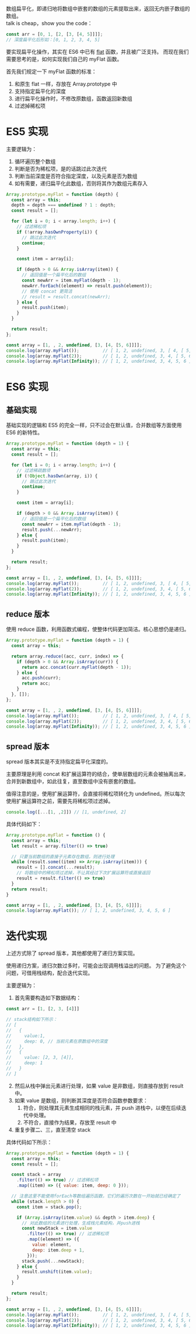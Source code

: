 数组扁平化，即递归地将数组中嵌套的数组的元素提取出来，返回无内嵌子数组的数组。   
talk is cheap，show you the code：
```javascript
const arr = [0, 1, [2, [3, [4, 5]]]];
// 深度扁平化后形如：[0, 1, 2, 3, 4, 5]
```

要实现扁平化操作，其实在 ES6 中已有 [flat](https://developer.mozilla.org/zh-CN/docs/Web/JavaScript/Reference/Global_Objects/Array/flat) 函数，并且被广泛支持。
而现在我们需要思考的是，如何实现我们自己的 myFlat 函数。

首先我们规定一下 myFlat 函数的标准：
1. 和原生 flat 一样，存放在 Array.prototype 中
2. 支持指定扁平化的深度
3. 进行扁平化操作时，不修改原数组，函数返回新数组
4. 过滤掉稀松项

# ES5 实现
主要逻辑为：
1. 循环遍历整个数组
2. 判断是否为稀松项，是的话跳过此次迭代
3. 判断当前深度是否符合指定深度，以及元素是否为数组
4. 如有需要，递归扁平化此数组，否则将其作为数组元素存入

```javascript
Array.prototype.myFlat = function (depth) {
  const array = this;
  depth = depth === undefined ? 1 : depth;
  const result = [];

  for (let i = 0; i < array.length; i++) {
    // 过滤稀松项
    if (!array.hasOwnProperty(i)) {
      // 跳过此次迭代
      continue;
    }

    const item = array[i];

    if (depth > 0 && Array.isArray(item)) {
      // 返回值是一个扁平化后的数组
      const newArr = item.myFlat(depth - 1);
      newArr.forEach((element) => result.push(element));
      // 使用 concat 更简洁
      // result = result.concat(newArr); 
    } else {
      result.push(item);
    }
  }

  return result;
};

const array = [1, , 2, undefined, [3, [4, [5, 6]]]];
console.log(array.myFlat());         // [ 1, 2, undefined, 3, [ 4, [ 5, 6 ] ] ]
console.log(array.myFlat(2));        // [ 1, 2, undefined, 3, 4, [ 5, 6 ] ]
console.log(array.myFlat(Infinity)); // [ 1, 2, undefined, 3, 4, 5, 6 ]
```

# ES6 实现

## 基础实现
基础实现的逻辑和 ES5 的完全一样，只不过会在默认值，合并数组等方面使用 ES6 的新特性。
```javascript
Array.prototype.myFlat = function (depth = 1) {
  const array = this;
  const result = [];

  for (let i = 0; i < array.length; i++) {
    // 过滤稀疏数项
    if (!Object.hasOwn(array, i)) {
      // 跳过此次迭代
      continue;
    }

    const item = array[i];

    if (depth > 0 && Array.isArray(item)) {
      // 返回值是一个扁平化后的数组
      const newArr = item.myFlat(depth - 1);
      result.push(...newArr);
    } else {
      result.push(item);
    }
  }

  return result;
};

const array = [1, , 2, undefined, [3, [4, [5, 6]]]];
console.log(array.myFlat());         // [ 1, 2, undefined, 3, [ 4, [ 5, 6 ] ] ]
console.log(array.myFlat(2));        // [ 1, 2, undefined, 3, 4, [ 5, 6 ] ]
console.log(array.myFlat(Infinity)); // [ 1, 2, undefined, 3, 4, 5, 6 ]
```

## reduce 版本

使用 reduce 函数，利用函数式编程，使整体代码更加简洁。核心思想仍是递归。

```javascript
Array.prototype.myFlat = function (depth = 1) {
  const array = this;

  return array.reduce((acc, curr, index) => {
    if (depth > 0 && Array.isArray(curr)) {
      return acc.concat(curr.myFlat(depth - 1));
    } else {
      acc.push(curr);
      return acc;
    }
  }, []);
};

const array = [1, , 2, undefined, [3, [4, [5, 6]]]];
console.log(array.myFlat());         // [ 1, 2, undefined, 3, [ 4, [ 5, 6 ] ] ]
console.log(array.myFlat(2));        // [ 1, 2, undefined, 3, 4, [ 5, 6 ] ]
console.log(array.myFlat(Infinity)); // [ 1, 2, undefined, 3, 4, 5, 6 ]
```

## spread 版本
spread 版本其实是不支持指定扁平化深度的。   

主要原理是利用 concat 和扩展运算符的结合，使单层数组的元素会被抽离出来，合并到新数组中，如此往复，直至数组中没有嵌套的数组。

值得注意的是，使用扩展运算符，会直接将稀松项转化为 undefined。所以每次使用扩展运算符之前，需要先将稀松项过滤掉。
```javascript
console.log([...[1, ,2]]) // [1, undefined, 2]
```

具体代码如下：
```javascript
Array.prototype.myFlat = function () {
  const array = this;
  let result = array.filter(() => true)

  // 只要当前数组的直接子元素存在数组，则进行处理
  while (result.some((item) => Array.isArray(item))) {
    result = [].concat(...result);
    // 将数组中的稀松项过滤掉，不让其经过下次扩展运算符或直接返回
    result = result.filter(() => true)
  }
  return result;
}

const array = [1, , 2, undefined, [3, [4, [5, 6]]]];
console.log(array.myFlat()); // [ 1, 2, undefined, 3, 4, 5, 6 ]
```

# 迭代实现
上述方式除了 spread 版本，其他都使用了递归方案实现。

使用递归方案，递归次数过多时，可能会出现调用栈溢出的问题。
为了避免这个问题，可借用栈结构，配合迭代实现。

主要逻辑为：
1. 首先需要构造如下数据结构：
```javascript
const arr = [1, [2, 3, [4]]]

// stack结构如下所示：
// [
//   {
//     value:1,
//     deep: 0, // 当前元素在原数组中的深度
//   },
//   {
//     value: [2, 3, [4]],
//     deep: 1
//   }
// ]
```
2. 然后从栈中弹出元素进行处理，如果 value 是非数组，则直接存放到 result 中。
3. 如果 value 是数组，则判断其深度是否符合函数参数要求：
    1. 符合，则处理其元素生成相同的栈元素，并 push 进栈中，以便在后续迭代中处理。
    2. 不符合，直接作为结果，存放至 result 中
4. 重复步骤二、三，直至清空 stack

具体代码如下所示：
```javascript
Array.prototype.myFlat = function (depth = 1) {
  const array = this;
  const result = [];

  const stack = array
    .filter(() => true) // 过滤稀松项
    .map((item) => ({ value: item, deep: 0 }));

  // 注意这里不能使用forEach等数组遍历函数，它们的遍历次数在一开始就已经确定了
  while (stack.length > 0) {
    const item = stack.pop();

    if (Array.isArray(item.value) && depth > item.deep) {
      // 对此数组的元素进行处理，生成栈元素结构，并push进栈
      const newStack = item.value
        .filter(() => true) // 过滤稀松项
        .map((element) => ({
          value: element,
          deep: item.deep + 1,
        }));
      stack.push(...newStack);
    } else {
      result.unshift(item.value);
    }
  }

  return result;
};

const array = [1, , 2, undefined, [3, [4, [5, 6]]]];
console.log(array.myFlat());         // [ 1, 2, undefined, 3, [ 4, [ 5, 6 ] ] ]
console.log(array.myFlat(2));        // [ 1, 2, undefined, 3, 4, [ 5, 6 ] ]
console.log(array.myFlat(Infinity)); // [ 1, 2, undefined, 3, 4, 5, 6 ]
```









